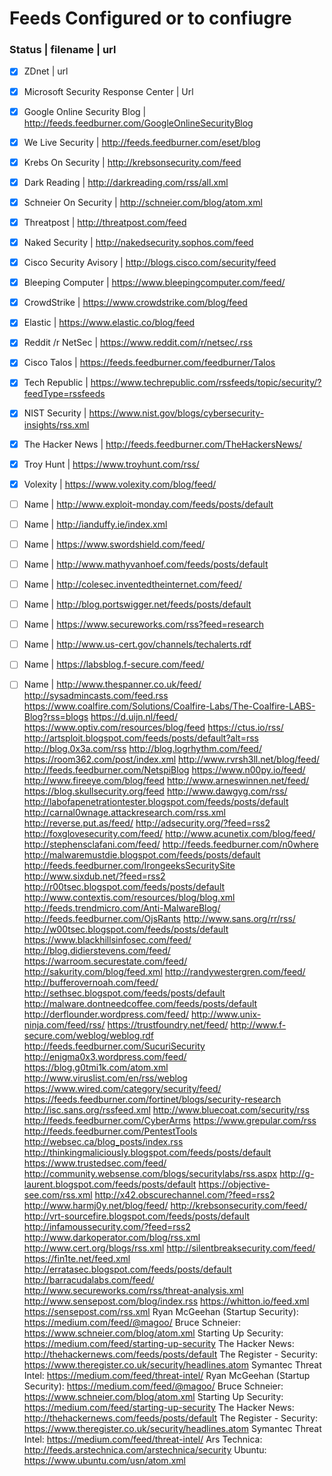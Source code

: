 # Feeds Configured or to confiugre
### Status | filename | url 
- [x] ZDnet | url 
- [x] Microsoft Security Response Center   | Url
- [X] Google Online Security Blog | http://feeds.feedburner.com/GoogleOnlineSecurityBlog
- [X] We Live Security | http://feeds.feedburner.com/eset/blog
- [X] Krebs On Security | http://krebsonsecurity.com/feed 
- [X] Dark Reading  | http://darkreading.com/rss/all.xml
- [X] Schneier On Security  | http://schneier.com/blog/atom.xml 
- [X] Threatpost  |  http://threatpost.com/feed 
- [X] Naked Security  | http://nakedsecurity.sophos.com/feed 
- [X] Cisco Security Avisory  | http://blogs.cisco.com/security/feed 
- [X] Bleeping Computer  |  https://www.bleepingcomputer.com/feed/
- [X] CrowdStrike  | https://www.crowdstrike.com/blog/feed
- [X] Elastic  | https://www.elastic.co/blog/feed
- [X] Reddit /r NetSec  | https://www.reddit.com/r/netsec/.rss
- [X] Cisco Talos  | https://feeds.feedburner.com/feedburner/Talos
- [X] Tech Republic  | https://www.techrepublic.com/rssfeeds/topic/security/?feedType=rssfeeds
- [X] NIST Security  | https://www.nist.gov/blogs/cybersecurity-insights/rss.xml
- [X] The Hacker News  | http://feeds.feedburner.com/TheHackersNews/
- [X] Troy Hunt  | https://www.troyhunt.com/rss/
- [X] Volexity | https://www.volexity.com/blog/feed/
- [ ] Name  | http://www.exploit-monday.com/feeds/posts/default
- [ ] Name  | http://ianduffy.ie/index.xml
- [ ] Name  | https://www.swordshield.com/feed/
- [ ] Name  | http://www.mathyvanhoef.com/feeds/posts/default
- [ ] Name  | http://colesec.inventedtheinternet.com/feed/
- [ ] Name  | http://blog.portswigger.net/feeds/posts/default
- [ ] Name  | https://www.secureworks.com/rss?feed=research
- [ ] Name  | http://www.us-cert.gov/channels/techalerts.rdf
- [ ] Name  | https://labsblog.f-secure.com/feed/
- [ ] Name  | http://www.thespanner.co.uk/feed/
http://sysadmincasts.com/feed.rss
https://www.coalfire.com/Solutions/Coalfire-Labs/The-Coalfire-LABS-Blog?rss=blogs
https://d.uijn.nl/feed/
https://www.optiv.com/resources/blog/feed
https://ctus.io/rss/
http://artsploit.blogspot.com/feeds/posts/default?alt=rss
http://blog.0x3a.com/rss
http://blog.logrhythm.com/feed/
https://room362.com/post/index.xml
http://www.rvrsh3ll.net/blog/feed/
http://feeds.feedburner.com/NetspiBlog
https://www.n00py.io/feed/
http://www.fireeye.com/blog/feed
http://www.arneswinnen.net/feed/
https://blog.skullsecurity.org/feed
http://www.dawgyg.com/rss/
http://labofapenetrationtester.blogspot.com/feeds/posts/default
http://carnal0wnage.attackresearch.com/rss.xml
http://reverse.put.as/feed/
http://adsecurity.org/?feed=rss2
http://foxglovesecurity.com/feed/
http://www.acunetix.com/blog/feed/
http://stephensclafani.com/feed/
http://feeds.feedburner.com/n0where
http://malwaremustdie.blogspot.com/feeds/posts/default
http://feeds.feedburner.com/IrongeeksSecuritySite
http://www.sixdub.net/?feed=rss2
http://r00tsec.blogspot.com/feeds/posts/default
http://www.contextis.com/resources/blog/blog.xml
http://feeds.trendmicro.com/Anti-MalwareBlog/
http://feeds.feedburner.com/OjsRants
http://www.sans.org/rr/rss/
http://w00tsec.blogspot.com/feeds/posts/default
https://www.blackhillsinfosec.com/feed/
http://blog.didierstevens.com/feed/
https://warroom.securestate.com/feed/
http://sakurity.com/blog/feed.xml
http://randywestergren.com/feed/
http://bufferovernoah.com/feed/
http://sethsec.blogspot.com/feeds/posts/default
http://malware.dontneedcoffee.com/feeds/posts/default
http://derflounder.wordpress.com/feed/
http://www.unix-ninja.com/feed/rss/
https://trustfoundry.net/feed/
http://www.f-secure.com/weblog/weblog.rdf
http://feeds.feedburner.com/SucuriSecurity
http://enigma0x3.wordpress.com/feed/
https://blog.g0tmi1k.com/atom.xml
http://www.viruslist.com/en/rss/weblog
https://www.wired.com/category/security/feed/
https://feeds.feedburner.com/fortinet/blogs/security-research
http://isc.sans.org/rssfeed.xml
http://www.bluecoat.com/security/rss
http://feeds.feedburner.com/CyberArms
https://www.grepular.com/rss
http://feeds.feedburner.com/PentestTools
http://websec.ca/blog_posts/index.rss
http://thinkingmaliciously.blogspot.com/feeds/posts/default
https://www.trustedsec.com/feed/
http://community.websense.com/blogs/securitylabs/rss.aspx
http://g-laurent.blogspot.com/feeds/posts/default
https://objective-see.com/rss.xml
http://x42.obscurechannel.com/?feed=rss2
http://www.harmj0y.net/blog/feed/
http://krebsonsecurity.com/feed/
http://vrt-sourcefire.blogspot.com/feeds/posts/default
http://infamoussecurity.com/?feed=rss2
http://www.darkoperator.com/blog/rss.xml
http://www.cert.org/blogs/rss.xml
http://silentbreaksecurity.com/feed/
https://fin1te.net/feed.xml
http://erratasec.blogspot.com/feeds/posts/default
http://barracudalabs.com/feed/
http://www.secureworks.com/rss/threat-analysis.xml
http://www.sensepost.com/blog/index.rss
https://whitton.io/feed.xml 
https://sensepost.com/rss.xml
Ryan McGeehan (Startup Security): https://medium.com/feed/@magoo/
Bruce Schneier: https://www.schneier.com/blog/atom.xml
Starting Up Security: https://medium.com/feed/starting-up-security
The Hacker News: http://thehackernews.com/feeds/posts/default
The Register - Security: https://www.theregister.co.uk/security/headlines.atom
Symantec Threat Intel: https://medium.com/feed/threat-intel/
Ryan McGeehan (Startup Security): https://medium.com/feed/@magoo/
Bruce Schneier: https://www.schneier.com/blog/atom.xml
Starting Up Security: https://medium.com/feed/starting-up-security
The Hacker News: http://thehackernews.com/feeds/posts/default
The Register - Security: https://www.theregister.co.uk/security/headlines.atom
Symantec Threat Intel: https://medium.com/feed/threat-intel/
Ars Technica: http://feeds.arstechnica.com/arstechnica/security
Ubuntu: https://www.ubuntu.com/usn/atom.xml


